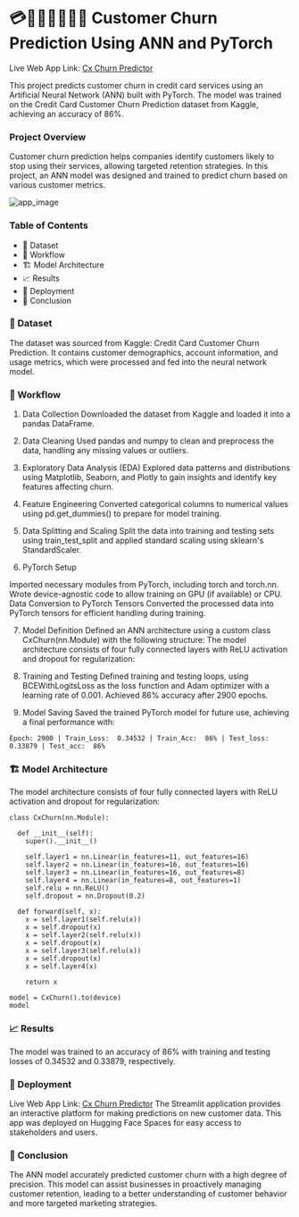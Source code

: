 # 💳👨🏻‍💼💁🏻‍♀️ Customer Churn Prediction Using ANN and PyTorch
Live Web App Link: [Cx Churn Predictor](https://musk12-cx-churn-prediction-with-pytorch.hf.space)

This project predicts customer churn in credit card services using an Artificial Neural Network (ANN) built with PyTorch. The model was trained on the Credit Card Customer Churn Prediction dataset from Kaggle, achieving an accuracy of 86%.

### Project Overview
Customer churn prediction helps companies identify customers likely to stop using their services, allowing targeted retention strategies. In this project, an ANN model was designed and trained to predict churn based on various customer metrics.

![app_image](https://github.com/user-attachments/assets/b088e200-9cf8-4657-b270-859f70a4584b)

### Table of Contents
- 📁 Dataset
- 🧩 Workflow
- 🏗️ Model Architecture
- 📈 Results
- 🚀 Deployment
- 📝 Conclusion

### 📁 Dataset
The dataset was sourced from Kaggle: Credit Card Customer Churn Prediction. It contains customer demographics, account information, and usage metrics, which were processed and fed into the neural network model.

### 🧩 Workflow
1. Data Collection
Downloaded the dataset from Kaggle and loaded it into a pandas DataFrame.

2. Data Cleaning
Used pandas and numpy to clean and preprocess the data, handling any missing values or outliers.

3. Exploratory Data Analysis (EDA)
Explored data patterns and distributions using Matplotlib, Seaborn, and Plotly to gain insights and identify key features affecting churn.

4. Feature Engineering
Converted categorical columns to numerical values using pd.get_dummies() to prepare for model training.

5. Data Splitting and Scaling
Split the data into training and testing sets using train_test_split and applied standard scaling using sklearn's StandardScaler.

6. PyTorch Setup

Imported necessary modules from PyTorch, including torch and torch.nn.
Wrote device-agnostic code to allow training on GPU (if available) or CPU.
Data Conversion to PyTorch Tensors
Converted the processed data into PyTorch tensors for efficient handling during training.

7. Model Definition 
Defined an ANN architecture using a custom class CxChurn(nn.Module) with the following structure:
The model architecture consists of four fully connected layers with ReLU activation and dropout for regularization:

8. Training and Testing
Defined training and testing loops, using BCEWithLogitsLoss as the loss function and Adam optimizer with a learning rate of 0.001. Achieved 86% accuracy after 2900 epochs.

9. Model Saving
Saved the trained PyTorch model for future use, achieving a final performance with:
```
Epoch: 2900 | Train_Loss:  0.34532 | Train_Acc:  86% | Test_loss:  0.33879 | Test_acc:  86%
```

### 🏗️ Model Architecture
The model architecture consists of four fully connected layers with ReLU activation and dropout for regularization:
```
class CxChurn(nn.Module):

  def __init__(self):
    super().__init__()

    self.layer1 = nn.Linear(in_features=11, out_features=16)
    self.layer2 = nn.Linear(in_features=16, out_features=16)
    self.layer3 = nn.Linear(in_features=16, out_features=8)
    self.layer4 = nn.Linear(in_features=8, out_features=1)
    self.relu = nn.ReLU()
    self.dropout = nn.Dropout(0.2)

  def forward(self, x):
    x = self.layer1(self.relu(x))
    x = self.dropout(x)
    x = self.layer2(self.relu(x))
    x = self.dropout(x)
    x = self.layer3(self.relu(x))
    x = self.dropout(x)
    x = self.layer4(x)

    return x

model = CxChurn().to(device)
model
```

### 📈 Results
The model was trained to an accuracy of 86% with training and testing losses of 0.34532 and 0.33879, respectively.

### 🚀 Deployment
Live Web App Link: [Cx Churn Predictor](https://musk12-cx-churn-prediction-with-pytorch.hf.space)
The Streamlit application provides an interactive platform for making predictions on new customer data. This app was deployed on Hugging Face Spaces for easy access to stakeholders and users.

### 📝 Conclusion
The ANN model accurately predicted customer churn with a high degree of precision. This model can assist businesses in proactively managing customer retention, leading to a better understanding of customer behavior and more targeted marketing strategies.
